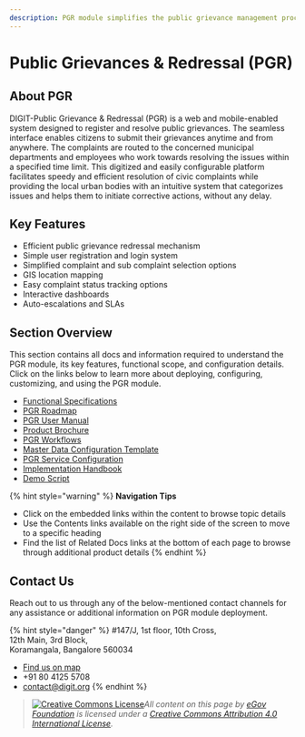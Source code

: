 ```yaml
---
description: PGR module simplifies the public grievance management process
---
```


# Public Grievances & Redressal (PGR)

## About PGR

DIGIT-Public Grievance & Redressal (PGR) is a web and mobile-enabled system designed to register and resolve public grievances. The seamless interface enables citizens to submit their grievances anytime and from anywhere. The complaints are routed to the concerned municipal departments and employees who work towards resolving the issues within a specified time limit. This digitized and easily configurable platform facilitates speedy and efficient resolution of civic complaints while providing the local urban bodies with an intuitive system that categorizes issues and helps them to initiate corrective actions, without any delay.

## Key Features

* Efficient public grievance redressal mechanism
* Simple user registration and login system
* Simplified complaint and sub complaint selection options
* GIS location mapping
* Easy complaint status tracking options
* Interactive dashboards
* Auto-escalations and SLAs

## Section Overview

This section contains all docs and information required to understand the PGR module, its key features, functional scope, and configuration details. Click on the links below to learn more about deploying, configuring, customizing, and using the PGR module.

* [Functional Specifications](pgr-functional-specifications.md)
* [PGR Roadmap](broken-reference)
* [PGR User Manual](pgr-user-manual/)
* [Product Brochure](pgr-brochure.md)
* [PGR Workflows](pgr-workflows.md)
* [Master Data Configuration Template](pgr-master-data-templates/)
* [PGR Service Configuration](../../../platform/configure-digit/configuring-digit-services/pgr-service-configuration/)
* [Implementation Handbook](broken-reference)
* [Demo Script](pgr-demo-script.md)

{% hint style="warning" %}
**Navigation Tips**

* Click on the embedded links within the content to browse topic details
* Use the Contents links available on the right side of the screen to move to a specific heading
* Find the list of Related Docs links at the bottom of each page to browse through additional product details
{% endhint %}

## Contact Us

Reach out to us through any of the below-mentioned contact channels for any assistance or additional information on PGR module deployment.

{% hint style="danger" %}
\#147/J, 1st floor, 10th Cross,\
12th Main, 3rd Block,\
Koramangala, Bangalore 560034

* [Find us on map](https://goo.gl/maps/pYCFMhHWW7r)
* \+91 80 4125 5708
* contact@digit.org
{% endhint %}

> [![Creative Commons License](https://i.creativecommons.org/l/by/4.0/80x15.png)](http://creativecommons.org/licenses/by/4.0/)_All content on this page by_ [_eGov Foundation_](https://egov.org.in/) _is licensed under a_ [_Creative Commons Attribution 4.0 International License_](http://creativecommons.org/licenses/by/4.0/)_._
